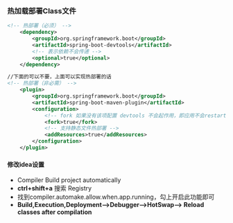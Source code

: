 

### 热加载部署Class文件

```xml
<!-- 热部署（必须） -->
    <dependency>
        <groupId>org.springframework.boot</groupId>
        <artifactId>spring-boot-devtools</artifactId>
        <!-- 表示依赖不会传递 -->
        <optional>true</optional>
    </dependency>

//下面的可以不要，上面可以实现热部署的话
<!-- 热部署（非必需） -->
    <plugin>
        <groupId>org.springframework.boot</groupId>
        <artifactId>spring-boot-maven-plugin</artifactId>
        <configuration>
            <!-- fork 如果没有该项配置 devtools 不会起作用，即应用不会restart -->
            <fork>true</fork>
            <!-- 支持静态文件热部署 -->
            <addResources>true</addResources>
        </configuration>
    </plugin>
```

#### 修改idea设置

- Compiler   Build project automatically
- **ctrl+shift+a** 搜索 Registry
- 找到compiler.automake.allow.when.app.running，勾上开启此功能即可
- **Build,Execution,Deployment-->Debugger-->HotSwap--> Reload classes after compilation** 


